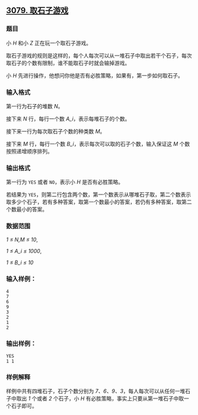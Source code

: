## [3079. 取石子游戏](https://www.acwing.com/problem/content/3082/)

### 题目

小 *H* 和小 *Z* 正在玩一个取石子游戏。

取石子游戏的规则是这样的，每个人每次可以从一堆石子中取出若干个石子，每次取石子的个数有限制，谁不能取石子时就会输掉游戏。

小 *H* 先进行操作，他想问你他是否有必胜策略，如果有，第一步如何取石子。

### 输入格式

第一行为石子的堆数 *N*。

接下来 *N* 行，每行一个数 *A_i*，表示每堆石子的个数。

接下来一行为每次取石子个数的种类数 *M*。

接下来 *M* 行，每行一个数 *B_i*，表示每次可以取的石子个数，输入保证这 *M* 个数按照递增顺序排列。

### 输出格式

第一行为 `YES` 或者 `NO`，表示小 *H* 是否有必胜策略。

若结果为 `YES`，则第二行包含两个数，第一个数表示从哪堆石子取，第二个数表示取多少个石子，若有多种答案，取第一个数最小的答案，若仍有多种答案，取第二个数最小的答案。

### 数据范围

*1 ≤ N,M ≤ 10*,

*1 ≤ A_i ≤ 1000*,

*1 ≤ B_i ≤ 10*

### 输入样例：

```
4
7
6
9
3
2
1
2
```

### 输出样例：

```
YES
1 1
```

### 样例解释

样例中共有四堆石子，石子个数分别为 *7、6、9、3*，每人每次可以从任何一堆石子中取出 *1* 个或者 *2* 个石子，小 *H* 有必胜策略，事实上只要从第一堆石子中取一个石子即可。
